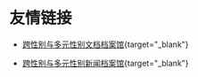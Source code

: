 # 友情链接

- [跨性别与多元性别文档档案馆](https://digital.transchinese.org/){target="_blank"}

- [跨性别与多元性别新闻档案馆](https://news.transchinese.org/){target="_blank"}
